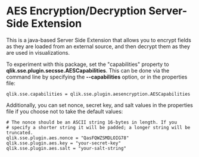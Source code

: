 # AES Encryption/Decryption  Server-Side Extension

This is a java-based Server Side Extension that allows you to encrypt fields as they are loaded
from an external source, and then decrypt them as they are used in visualizations.

To experiment with this package, set the "capabilities" property to
**qlik.sse.plugin.secsse.AESCapabilities**. This can be done via the command line by specifying
the **--capabilities** option, or in the properties file:

    qlik.sse.capabilities = qlik.sse.plugin.aesencryption.AESCapabilities

Additionally, you can set nonce, secret key, and salt values in the properties file if 
you choose not to take the default values:

    # The nonce should be an ASCII string 16-bytes in length. If you
    # specify a shorter string it will be padded; a longer string will be truncated.
    qlik.sse.plugin.aes.nonce = "QasFQWZSMDLOIG78"
    qlik.sse.plugin.aes.key = "your-secret-key"
    qlik.sse.plugin.aes.salt = "your-salt-string"

